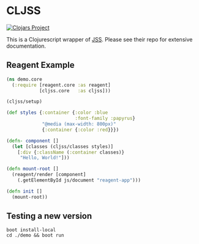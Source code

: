 # CLJSS

[![Clojars Project](https://img.shields.io/clojars/v/dehli/cljss.svg)](https://clojars.org/dehli/cljss)

This is a Clojurescript wrapper of [JSS](https://github.com/cssinjs/jss). Please see their
repo for extensive documentation.

## Reagent Example

```clj
(ns demo.core
  (:require [reagent.core :as reagent]
            [cljss.core   :as cljss]))

(cljss/setup)

(def styles {:container {:color :blue
                         :font-family :papyrus}
             "@media (max-width: 800px)"
             {:container {:color :red}}})

(defn- component []
  (let [classes (cljss/classes styles)]
    [:div {:className (:container classes)}
     "Hello, World!"]))

(defn mount-root []
  (reagent/render [component]
    (.getElementById js/document "reagent-app")))

(defn init []
  (mount-root))
```

## Testing a new version

```
boot install-local
cd ./demo && boot run
```
